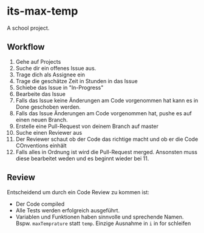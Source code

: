 # its-max-temp

A school project.

## Workflow

1. Gehe auf Projects
2. Suche dir ein offenes Issue aus.
3. Trage dich als Assignee ein
4. Trage die geschätze Zeit in Stunden in das Issue
5. Schiebe das Issue in "In-Progress"
6. Bearbeite das Issue
7. Falls das Issue keine Änderungen am Code vorgenommen hat kann es in Done geschoben werden.
8. Falls das Issue Änderungen am Code vorgenommen hat, pushe es auf einen neuen Branch.
9. Erstelle eine Pull-Request von deinem Branch auf master
10. Suche einen Reviewer aus
11. Der Reviewer schaut ob der Code das richtige macht und ob er die Code COnventions einhält
12. Falls alles in Ordnung ist wird die Pull-Request merged. Ansonsten muss diese bearbeitet weden und es beginnt wieder bei 11.

## Review

Entscheidend um durch ein Code Review zu kommen ist:
 - Der Code compiled 
 - Alle Tests werden erfolgreich ausgeführt.
 - Variablen und Funktionen haben sinnvolle und sprechende Namen. Bspw. `maxTemprature` statt `temp`. Einzige Ausnahme in `i` in for schleifen
